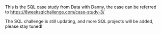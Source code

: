 This is the SQL case study from Data with Danny, the case can be referred to https://8weeksqlchallenge.com/case-study-3/ 

The SQL challenge is still updating, and more SQL projects will be added, please stay tuned!
